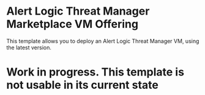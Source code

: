 # Alert Logic Threat Manager Marketplace VM Offering

This template allows you to deploy an Alert Logic Threat Manager VM, using the latest version.

# Work in progress. This template is not usable in its current state
